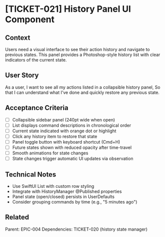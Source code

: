 # [TICKET-021] History Panel UI Component

## Context
Users need a visual interface to see their action history and navigate to previous states. This panel provides a Photoshop-style history list with clear indicators of the current state.

## User Story
As a user,
I want to see all my actions listed in a collapsible history panel,
So that I can understand what I've done and quickly restore any previous state.

## Acceptance Criteria
- [ ] Collapsible sidebar panel (240pt wide when open)
- [ ] List displays command descriptions in chronological order
- [ ] Current state indicated with orange dot or highlight
- [ ] Click any history item to restore that state
- [ ] Panel toggle button with keyboard shortcut (Cmd+H)
- [ ] Future states shown with reduced opacity after time-travel
- [ ] Smooth animations for state changes
- [ ] State changes trigger automatic UI updates via observation

## Technical Notes
- Use SwiftUI List with custom row styling
- Integrate with HistoryManager @Published properties
- Panel state (open/closed) persists in UserDefaults
- Consider grouping commands by time (e.g., "5 minutes ago")

## Related
Parent: EPIC-004
Dependencies: TICKET-020 (history state manager)
